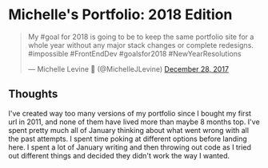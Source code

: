 # Michelle's Portfolio: 2018 Edition

<blockquote class="twitter-tweet" data-lang="en"><p lang="en" dir="ltr">My #goal for 2018 is going to be to keep the same portfolio site for a  whole year without any major stack changes or complete redesigns. 
#impossible #FrontEndDev #goalsfor2018 #NewYearResolutions</p>&mdash; Michelle Levine 🚀 (@MichelleJLevine) <a href="https://twitter.com/MichelleJLevine/status/946519473942511618?ref_src=twsrc%5Etfw">December 28, 2017</a></blockquote>
<script async src="https://platform.twitter.com/widgets.js" charset="utf-8"></script>

## Thoughts
I've created way too many versions of my portfolio since I bought my first url in 2011, and none of them have lived more than maybe 8 months top. I've spent pretty much all of January thinking about what went wrong with all the past attempts. I spent time poking at different options before landing here. I spent a lot of January writing and then throwing out code as I tried out different things and decided they didn't work the way I wanted.

